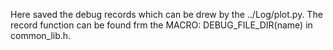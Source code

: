 Here saved the debug records which can be drew by the ../Log/plot.py. The record function can be found frm the MACRO: DEBUG_FILE_DIR(name) in common_lib.h.

